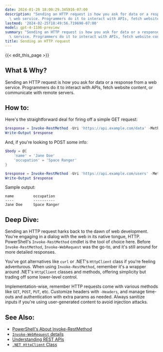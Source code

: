 ```yaml
---
date: 2024-01-20 18:00:29.345916-07:00
description: "Sending an HTTP request is how you ask for data or a response from a\
  \ web service. Programmers do it to interact with APIs, fetch website content, or\u2026"
lastmod: '2024-02-25T18:49:56.719690-07:00'
model: gpt-4-1106-preview
summary: "Sending an HTTP request is how you ask for data or a response from a web\
  \ service. Programmers do it to interact with APIs, fetch website content, or\u2026"
title: Sending an HTTP request
---
```


{{< edit_this_page >}}

## What & Why?

Sending an HTTP request is how you ask for data or a response from a web service. Programmers do it to interact with APIs, fetch website content, or communicate with remote servers.

## How to:

Here's the straightforward deal for firing off a simple GET request:

```PowerShell
$response = Invoke-RestMethod -Uri 'https://api.example.com/data' -Method Get
Write-Output $response
```

And, if you're looking to POST some info:

```PowerShell
$body = @{
    'name' = 'Jane Doe'
    'occupation' = 'Space Ranger'
}

$response = Invoke-RestMethod -Uri 'https://api.example.com/users' -Method Post -Body ($body | ConvertTo-Json)
Write-Output $response
```

Sample output:

```
name         occupation
----         ----------
Jane Doe     Space Ranger
```

## Deep Dive:

Sending an HTTP request harks back to the dawn of web development. You're engaging in a dialog with the web in its native tongue, HTTP. PowerShell's `Invoke-RestMethod` cmdlet is the tool of choice here. Before `Invoke-RestMethod`, `Invoke-WebRequest` was the go-to, and it's still around for more detailed responses.

You've got alternatives like `curl` or .NET's `HttpClient` class if you're feeling adventurous. When using `Invoke-RestMethod`, remember it's a wrapper around .NET's `HttpClient` classes and methods, offering simplicity but trading off some lower-level control.

Implementation-wise, remember HTTP requests come with various methods like `GET`, `POST`, `PUT`, etc. Customize headers with `-Headers`, and manage time-outs and authentication with extra params as needed. Always sanitize inputs if you're using user-generated content to avoid injection attacks.

## See Also:

- [PowerShell's About Invoke-RestMethod](https://docs.microsoft.com/en-us/powershell/module/microsoft.powershell.utility/invoke-restmethod)
- [`Invoke-WebRequest` details](https://docs.microsoft.com/en-us/powershell/module/microsoft.powershell.utility/invoke-webrequest)
- [Understanding REST APIs](https://www.redhat.com/en/topics/api/what-is-a-rest-api)
- [`.NET HttpClient` Class](https://docs.microsoft.com/en-us/dotnet/api/system.net.http.httpclient)
